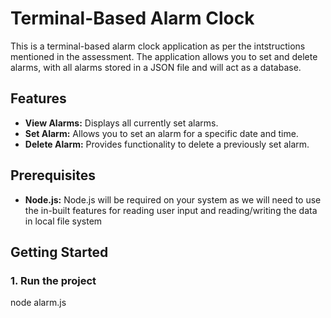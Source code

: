 # Terminal-Based Alarm Clock

This is a terminal-based alarm clock application as per the intstructions mentioned in the assessment. The application allows you to set and delete alarms, with all alarms stored in a JSON file and will act as a database.

## Features

- **View Alarms:** Displays all currently set alarms.
- **Set Alarm:** Allows you to set an alarm for a specific date and time.
- **Delete Alarm:** Provides functionality to delete a previously set alarm.

## Prerequisites

- **Node.js:** Node.js will be required on your system as we will need to use the in-built features for reading user input and reading/writing the data in local file system

## Getting Started

### 1. Run the project

node alarm.js